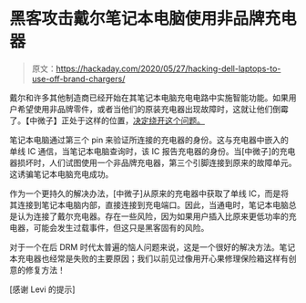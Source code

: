 # 黑客攻击戴尔笔记本电脑使用非品牌充电器

> 原文：<https://hackaday.com/2020/05/27/hacking-dell-laptops-to-use-off-brand-chargers/>

戴尔和许多其他制造商已经开始在其笔记本电脑充电电路中实施智能功能。如果用户希望使用非品牌零件，或者当他们的原装充电器出现故障时，这就让他们倒霉了。【中微子】正处于这样的位置，[决定绕开这个问题。](https://blog.project-insanity.org/2020/05/25/hardware-fix-for-dell-ac-power-adapter-could-not-be-determined/)

笔记本电脑通过第三个 pin 来验证所连接的充电器的身份。这与充电器中嵌入的单线 IC 通信，当笔记本电脑查询时，该 IC 报告充电器的身份。当[中微子]的充电器损坏时，人们试图使用一个非品牌充电器，第三个引脚连接到原来的故障单元。这诱骗笔记本电脑充电成功。

作为一个更持久的解决办法，[中微子]从原来的充电器中获取了单线 IC，而是将其连接到笔记本电脑内部，直接连接到充电端口。因此，当通电时，笔记本电脑总是认为连接了戴尔充电器。存在一些风险，因为如果用户插入比原来更低功率的充电器，可能会发生过载事件，但这只是黑客固有的风险。

对于一个在后 DRM 时代太普遍的恼人问题来说，这是一个很好的解决方法。笔记本充电器也经常是失败的主要原因；我们以前见过像用开心果修理保险箱这样有创意的修复方法！

[感谢 Levi 的提示]